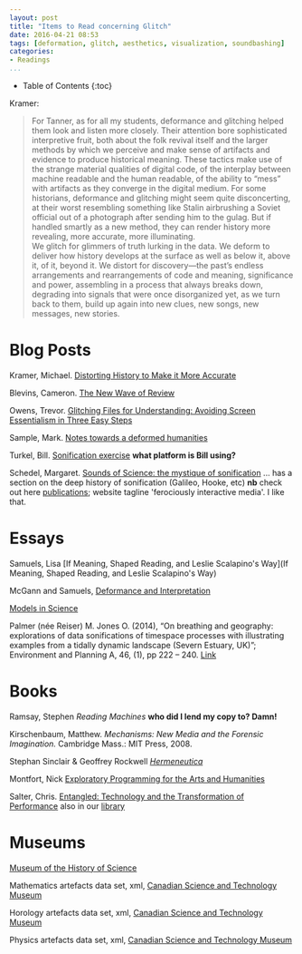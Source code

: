 ```yaml
---
layout: post
title: "Items to Read concerning Glitch"
date: 2016-04-21 08:53
tags: [deformation, glitch, aesthetics, visualization, soundbashing]
categories:
- Readings
...
```


* Table of Contents
{:toc}

Kramer:
> For Tanner, as for all my students, deformance and glitching helped them look and listen more closely. Their attention bore sophisticated interpretive fruit, both about the folk revival itself and the larger methods by which we perceive and make sense of artifacts and evidence to produce historical meaning. These tactics make use of the strange material qualities of digital code, of the interplay between machine readable and the human readable, of the ability to “mess” with artifacts as they converge in the digital medium. For some historians, deformance and glitching might seem quite disconcerting, at their worst resembling something like Stalin airbrushing a Soviet official out of a photograph after sending him to the gulag. But if handled smartly as a new method, they can render history more revealing, more accurate, more illuminating. <br> We glitch for glimmers of truth lurking in the data. We deform to deliver how history develops at the surface as well as below it, above it, of it, beyond it. We distort for discovery—the past’s endless arrangements and rearrangements of code and meaning, significance and power, assembling in a process that always breaks down, degrading into signals that were once disorganized yet, as we turn back to them, build up again into new clues, new songs, new messages, new stories.

# Blog Posts

Kramer, Michael. [Distorting History to Make it More Accurate](http://www.michaeljkramer.net/cr/distorting-history-to-make-it-more-accurate/)

Blevins, Cameron. [The New Wave of Review](http://www.cameronblevins.org/posts/the-new-wave-of-review/)

Owens, Trevor. [Glitching Files for Understanding: Avoiding Screen Essentialism in Three Easy Steps](https://blogs.loc.gov/digitalpreservation/2012/11/glitching-files-for-understanding-avoiding-screen-essentialism-in-three-easy-steps/)

Sample, Mark. [Notes towards a deformed humanities](http://www.samplereality.com/2012/05/02/notes-towards-a-deformed-humanities/)

Turkel, Bill. [Sonification exercise](https://williamjturkel.net/teaching/digital-humanities-1011b-programming-winter-2014-assignment-4-visualization-sonification/) **what platform is Bill using?**

Schedel, Margaret. [Sounds of Science: the mystique of sonification](https://soundstudiesblog.com/2014/10/09/sounds-of-science-the-mystique-of-sonification/) ... has a section on the deep history of sonification (Galileo, Hooke, etc) **nb** check out here [publications](http://schedel.net/publications/); website tagline 'ferociously interactive media'. I like that.

# Essays

Samuels, Lisa [If Meaning, Shaped Reading, and Leslie Scalapino's Way](If Meaning, Shaped Reading, and Leslie Scalapino's Way)

McGann and Samuels, [Deformance and Interpretation](http://www2.iath.virginia.edu/jjm2f/old/deform.html)

[Models in Science](http://plato.stanford.edu/entries/models-science/)

Palmer (née Reiser) M. Jones O. (2014), “On breathing and geography: explorations of data sonifications of timespace processes with illustrating examples from a tidally dynamic landscape (Severn Estuary, UK)”; Environment and Planning A, 46, (1), pp 222 – 240. [Link](https://ecologicalhumanities.files.wordpress.com/2015/10/riser-jones-sonification.pdf)

# Books

Ramsay, Stephen _Reading Machines_ **who did I lend my copy to? Damn!**

Kirschenbaum, Matthew. _Mechanisms: New Media and the Forensic Imagination._ Cambridge Mass.: MIT Press, 2008.

Stephan Sinclair & Geoffrey Rockwell [_Hermeneutica_](https://mitpress.mit.edu/books/hermeneutica)

Montfort, Nick [Exploratory Programming for the Arts and Humanities](https://mitpress.mit.edu/exploratory)

Salter, Chris. [Entangled: Technology and the Transformation of Performance](https://mitpress.mit.edu/books/entangled) also in our [library](http://catalogue.library.carleton.ca/record=b2819069)

# Museums

[Museum of the History of Science](http://www.mhs.ox.ac.uk/)

Mathematics artefacts data set, xml, [Canadian Science and Technology Museum](http://source.techno-science.ca/datasets-donn%C3%A9es/artifacts-artefacts/groups-groupes/mathematics-mathematiques.xml)

Horology artefacts data set, xml, [Canadian Science and Technology Museum](http://source.techno-science.ca/datasets-donnees/artifacts-artefacts/groups-groupes/Horology-en.xml)

Physics artefacts data set, xml, [Canadian Science and Technology Museum](http://source.techno-science.ca/datasets-donn%C3%A9es/artifacts-artefacts/groups-groupes/physics-physique.xml)
